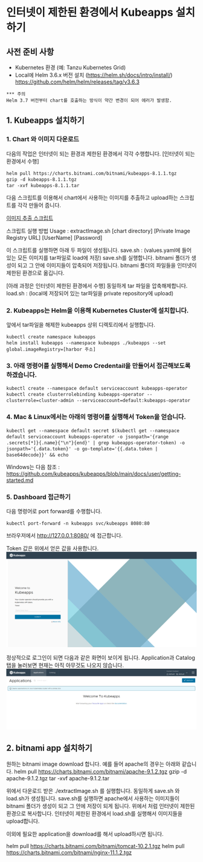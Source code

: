 # 인터넷이 제한된 환경에서 Kubeapps 설치하기

## 사전 준비 사항
* Kubernetes 환경 (예: Tanzu Kubernetes Grid) 
* Local에 Helm 3.6.x 버전 설치 (https://helm.sh/docs/intro/install/) 
  https://github.com/helm/helm/releases/tag/v3.6.3
```
*** 주의 
Helm 3.7 버전부터 chart를 호출하는 방식이 약간 변경이 되어 에러가 발생함. 
```

## 1. Kubeapps 설치하기
### 1. Chart 와 이미지 다운로드
다음의 작업은 인터넷이 되는 환경과 제한된 환경에서 각각 수행합니다.
[인터넷이 되는 환경에서 수행]
```
helm pull https://charts.bitnami.com/bitnami/kubeapps-8.1.1.tgz
gzip -d kubeapps-8.1.1.tgz
tar -xvf kubeapps-8.1.1.tar 

```
다음 스크립트를 이용해서 chart에서 사용하는 이미지를 추출하고 upload하는 스크립트를 각각 만들어 줍니다.

[이미지 추출 스크립트](./extractImage.sh)

스크립트 실행 방법
Usage : extractImage.sh [chart directory] [Private Image Registry URL] [UserName] [Password]

이 스크립트를 실행하면 아래 두 파일이 생성됩니다.
save.sh : (values.yaml에 들어 있는 모든 이미지를 tar파일로 load에 저장)
save.sh를 실행합니다.
bitnami 폴더가 생성이 되고 그 안에 이미지들이 압축되어 저장됩니다.
bitnami 폴더의 파일들을 인터넷이 제한된 환경으로 옮깁니다.

[아래 과정은 인터넷이 제한된 환경에서 수행]
동일하게 tar 파일을 압축해제합니다.
load.sh : (local에 저장되어 있는 tar파일을 private repository에 upload)

### 2. Kubeapps는 Helm을 이용해 Kubernetes Cluster에 설치합니다.
앞에서 tar파일을 해제한 kubeapps 상위 디렉토리에서 실행합니다.
```
kubectl create namespace kubeapps
helm install kubeapps --namespace kubeapps ./kubeapps --set global.imageRegistry=[harbor 주소]

```

### 3. 아래 명령어를 실행해서 Demo Credentail을 만들어서 접근해보도록 하겠습니다.

```
kubectl create --namespace default serviceaccount kubeapps-operator
kubectl create clusterrolebinding kubeapps-operator --clusterrole=cluster-admin --serviceaccount=default:kubeapps-operator
```

### 4. Mac & Linux에서는 아래의 명령어를 실행해서 Token을 얻습니다.

```
kubectl get --namespace default secret $(kubectl get --namespace default serviceaccount kubeapps-operator -o jsonpath='{range .secrets[*]}{.name}{"\n"}{end}' | grep kubeapps-operator-token) -o jsonpath='{.data.token}' -o go-template='{{.data.token | base64decode}}' && echo
```
Windows는 다음 참조 : https://github.com/kubeapps/kubeapps/blob/main/docs/user/getting-started.md

### 5. Dashboard 접근하기
다음 명령어로 port forward를 수행합니다.
```
kubectl port-forward -n kubeapps svc/kubeapps 8080:80
```
브라우저에서 http://127.0.0.1:8080/ 에 접근합니다.

Token 값은 위에서 얻은 값을 사용합니다.
![](images/kubeapps_dashboard-login.png)

정상적으로 로그인이 되면 다음과 같은 화면이 보이게 됩니다. Application과 Catalog 탭을 눌러보면 현재는 아직 아무것도 나오지 않습니다.
![](images/kubeapps_dashboard-home.png)


## 2. bitnami app 설치하기
원하는 bitnami image download 합니다.
예를 들어 apache의 경우는 아래와 같습니다.
helm pull https://charts.bitnami.com/bitnami/apache-9.1.2.tgz
gzip -d apache-9.1.2.tgz
tar -xvf apache-9.1.2.tar

위에서 다운로드 받은 ./extractImage.sh 를 실행합니다.
동일하게 save.sh 와 load.sh가 생성됩니다.
save.sh를 실행하면 apache에서 사용하는 이미지들이 bitnami 폴더가 생성이 되고 그 안에 저장이 되게 됩니다. 위에서 처럼 인터넷이 제한된 환경으로 복사합니다.
인터넷이 제한된 환경에서 load.sh를 실행해서 이미지들을 upload합니다.

이외에 필요한 application을 download를 해서 upload하시면 됩니다.

helm pull https://charts.bitnami.com/bitnami/tomcat-10.2.1.tgz
helm pull https://charts.bitnami.com/bitnami/nginx-11.1.2.tgz


